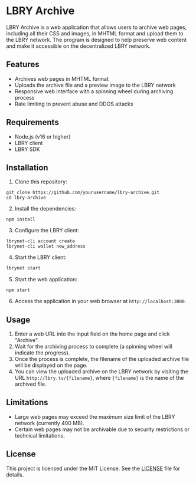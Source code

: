 # LBRY Archive

LBRY Archive is a web application that allows users to archive web pages, including all their CSS and images, in MHTML format and upload them to the LBRY network. The program is designed to help preserve web content and make it accessible on the decentralized LBRY network.

## Features

* Archives web pages in MHTML format
* Uploads the archive file and a preview image to the LBRY network
* Responsive web interface with a spinning wheel during archiving process
* Rate limiting to prevent abuse and DDOS attacks

## Requirements

* Node.js (v16 or higher)
* LBRY client
* LBRY SDK

## Installation

1. Clone this repository:

```
git clone https://github.com/yourusername/lbry-archive.git
cd lbry-archive
```

2. Install the dependencies:
```
npm install
```

3. Configure the LBRY client:
```
lbrynet-cli account create
lbrynet-cli wallet new_address
```
4. Start the LBRY client:
```markdown
lbrynet start
```
5. Start the web application:
```
npm start
```
6. Access the application in your web browser at `http://localhost:3000`.

## Usage

1. Enter a web URL into the input field on the home page and click "Archive".
2. Wait for the archiving process to complete (a spinning wheel will indicate the progress).
3. Once the process is complete, the filename of the uploaded archive file will be displayed on the page.
4. You can view the uploaded archive on the LBRY network by visiting the URL `http://lbry.tv/{filename}`, where `{filename}` is the name of the archived file.

## Limitations

* Large web pages may exceed the maximum size limit of the LBRY network (currently 400 MB).
* Certain web pages may not be archivable due to security restrictions or technical limitations.

## License

This project is licensed under the MIT License. See the [LICENSE](LICENSE) file for details.
